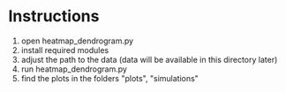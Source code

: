# Instructions
1. open heatmap_dendrogram.py
2. install required modules
3. adjust the path to the data (data will be available in this directory later)
4. run heatmap_dendrogram.py
5. find the plots in the folders "plots", "simulations"
